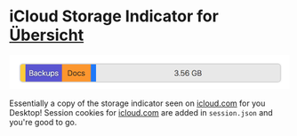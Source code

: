 # iCloud Storage Indicator for [Übersicht](http://tracesof.net/uebersicht/)

<img src="https://github.com/finlayacourt/iCloud.widget/blob/master/screenshot.png">

Essentially a copy of the storage indicator seen on [icloud.com](https://www.icloud.com/) for you Desktop! Session cookies for [icloud.com](https://www.icloud.com/) are added in `session.json` and you're good to go.
